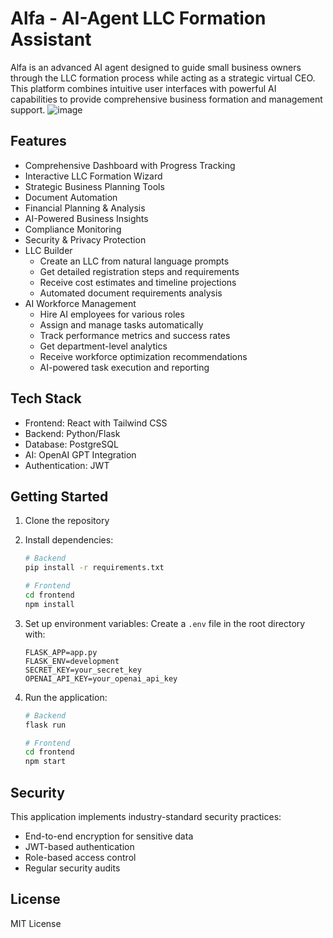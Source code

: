 # Alfa - AI-Agent LLC Formation Assistant

Alfa is an advanced AI agent designed to guide small business owners through the LLC formation process while acting as a strategic virtual CEO. This platform combines intuitive user interfaces with powerful AI capabilities to provide comprehensive business formation and management support.
![image](https://github.com/user-attachments/assets/ccec38b6-09ca-428a-a86f-171c86b48004)


## Features

- Comprehensive Dashboard with Progress Tracking
- Interactive LLC Formation Wizard
- Strategic Business Planning Tools
- Document Automation
- Financial Planning & Analysis
- AI-Powered Business Insights
- Compliance Monitoring
- Security & Privacy Protection
- LLC Builder
  - Create an LLC from natural language prompts
  - Get detailed registration steps and requirements
  - Receive cost estimates and timeline projections
  - Automated document requirements analysis
- AI Workforce Management
  - Hire AI employees for various roles
  - Assign and manage tasks automatically
  - Track performance metrics and success rates
  - Get department-level analytics
  - Receive workforce optimization recommendations
  - AI-powered task execution and reporting

## Tech Stack

- Frontend: React with Tailwind CSS
- Backend: Python/Flask
- Database: PostgreSQL
- AI: OpenAI GPT Integration
- Authentication: JWT

## Getting Started

1. Clone the repository
2. Install dependencies:
   ```bash
   # Backend
   pip install -r requirements.txt
   
   # Frontend
   cd frontend
   npm install
   ```

3. Set up environment variables:
   Create a `.env` file in the root directory with:
   ```
   FLASK_APP=app.py
   FLASK_ENV=development
   SECRET_KEY=your_secret_key
   OPENAI_API_KEY=your_openai_api_key
   ```

4. Run the application:
   ```bash
   # Backend
   flask run
   
   # Frontend
   cd frontend
   npm start
   ```

## Security

This application implements industry-standard security practices:
- End-to-end encryption for sensitive data
- JWT-based authentication
- Role-based access control
- Regular security audits

## License

MIT License
